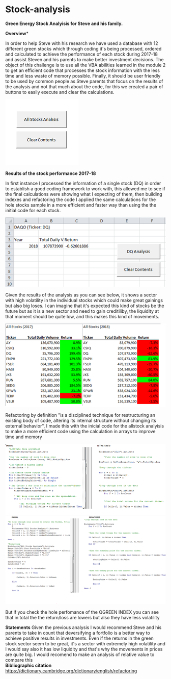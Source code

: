 # Stock-analysis
**Green Energy Stock Analyisis for Steve and his family.**

**Overview***

In order to help Steve with his research we have used a database with 12 different green stocks which through coding it's being processed, ordered and calculated to achieve the performance of each stock during 2017-18 and assist Steven and his parents to make better investment decisions. The object of this challenge is to use all the VBA abilities learned in the module 2 to get an efficient code that processes the stock information with the less time and less waste of memory possible. Finally, it should be user friendly to be used by common people as Steve parents that focus on the results of the analysis and not that much about the code, for this we created a pair of buttons to easily execute and clear the calculations.

![Buttons](https://github.com/franciscomg90/Stock-analysis/blob/main/BUTTONS.PNG)

**Results of the stock performance 2017-18**

In first instance I processed the information of a single stock (DQ) in order to establish a good coding framework to work with, this allowed me to see if the final calculations were showing what I expecting of them, then building indexes and refactoring the code I applied the same calculations for the hole stocks sample in a more efficient and faster way than using the the initial code for each stock.

![DQ Analysis](https://github.com/franciscomg90/Stock-analysis/blob/main/DQAnalysis.PNG)

Given the results of the analysis as you can see below, it shows a sector with high volatility in the individual stocks which could make great gainings but also big loses. I can imagine that it's expected this kind of stocks be the future but as it is a new sector and need to gain creditiliby, the liquidity at that moment should be quite low, and this makes this kind of movements. 

![Stocks_17_18](https://github.com/franciscomg90/Stock-analysis/blob/main/STOCKS%20PERFORMANCE%2017-18.png)

Refactoring by definition "is a disciplined technique for restructuring an existing body of code, altering its internal structure without changing its external behavior", I made this with the inicial code for the allstock analyisis to make a more efficient code using the calculation in arrays to improve time and memory 

![REFACTORED1](https://github.com/franciscomg90/Stock-analysis/blob/main/REFACTORED%201.PNG)
![REFACTORED2](https://github.com/franciscomg90/Stock-analysis/blob/main/REFACTORED%202.PNG)

But if you check the hole perfomance of the QGREEN INDEX you can see that in total the the return/loss are lowers but also they have less volatility
 
**Statements**
Given the previous analysis I would recommend Steve and his parents to take in count that deversifying a fortfolio is a better way to achieve positive results in investments. Even if the returns in the green stock sector seem to be great, it's a sector with extremely high volatility and I would say also it has low liquidity and that's why the movements in prices are quite big. I would recomend to make an analysis of relative value to compare this  
**Bibliographic citation**
https://dictionary.cambridge.org/dictionary/english/refactoring
